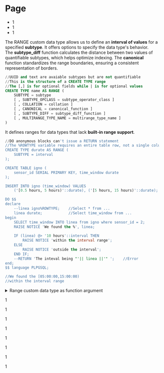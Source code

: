 # Page

* 1
* 1
* 1

The RANGE custom data type allows us to define an **interval of values** for a specified **subtype**. It offers options to specify the data type's behavior.\
The **subtype\_diff** function calculates the distance between two values of quantifiable subtypes, which helps optimize indexing. The **canonical** function standardizes the range boundaries, ensuring a consistent representation of borders.

```sql
//UUID and text are avaiable subtypes but are not quantifiable
//This is the structure of a CREATE TYPE range
//The [,] is for optional fields while | is for optional values
CREATE TYPE name AS RANGE (
    SUBTYPE = subtype
    [ , SUBTYPE_OPCLASS = subtype_operator_class ]
    [ , COLLATION = collation ]
    [ , CANONICAL = canonical_function ]
    [ , SUBTYPE_DIFF = subtype_diff_function ]
    [ , MULTIRANGE_TYPE_NAME = multirange_type_name ]
)
```

It defines ranges for data types that lack **built-in range support**.

```sql
//DO anonymous blocks can't issue a RETURN statement
//The %ROWTYPE variable requires an entire table row, not a single column
CREATE TYPE durate AS RANGE (
    SUBTYPE = interval
);

CREATE TABLE igno (
    sensor_id SERIAL PRIMARY KEY, time_window durate
);

INSERT INTO igno (time_window) VALUES 
    ('[0.5 hours, 5 hours)'::durate), ('[5 hours, 15 hours)'::durate);

DO $$
declare
    --linea igno%ROWTYPE;    //Select * from ...
    linea durate;            //Select time_window from ...
begin 
    SELECT time_window INTO linea from igno where sensor_id = 2;
    RAISE NOTICE 'We found the %', linea;
    
    IF (linea) @> '10 hours'::interval THEN
        RAISE NOTICE 'within the interval range';
    ELSE
        RAISE NOTICE 'outside the interval';
    END IF;
    --RETURN 'The inteval being "'|| linea ||'" ';    //Error
end;
$$ language PLPGSQL;

//We found the [05:00:00,15:00:00)
//within the interval range
```

<details>

<summary>Range custom data type as function argument</summary>

In a PL/pgSQL function, you can return a table %ROWTYPE from a query and compare it with a function argument that contains a composite data type.

```sql
//We compare 2 Range custom data type within the PL/pgSQL function
CREATE TYPE user_info AS (
    phone_number TEXT, email TEXT
);

CREATE TYPE durate AS RANGE (
    SUBTYPE = interval
);

select '[2 days, 5 days)'::durate && '[1 day, 4 days]'::durate; -- true

CREATE TABLE tavola (
    sensor_id SERIAL PRIMARY KEY, location TEXT,
    time_window durate,
    operator_contact user_info
);

INSERT INTO tavola (location, time_window, operator_contact)
VALUES
    ('quick', '[2.5 h, 10 h)'::durate, ROW('123', 'north@m.com')::user_info),
    ('full', '[10 h, 2 d)'::durate, ('987', 'south@m.com')::user_info);

//The table stores both custom types
CREATE OR REPLACE FUNCTION car_check(
    arg_id INT, arg_time durate, arg_user user_info
)
RETURNS TEXT LANGUAGE plpgsql
AS $$
DECLARE
    tavola_row tavola%ROWTYPE;
BEGIN
    //The %ROWTYPE returned from teh ID query
    SELECT * INTO tavola_row FROM tavola WHERE sensor_id = arg_id;

    IF NOT FOUND THEN
        RETURN 'Error: Sensor ID ' || arg_id || ' not found.';
    END IF;

    RAISE NOTICE 'Query returned location: % ', tavola_row.location;
    RAISE NOTICE 'Extracted table interval: %', tavola_row.time_window;
    RAISE NOTICE 'Funtion argument interval: %', arg_time;
    RAISE NOTICE 'Extracted argument composite fields contact: % (Email: %)', 
        (arg_user).phone_number, (arg_user).email;

    //We text-convert the boolean result between custom range and interval
    RETURN 'For a ' || tavola_row.location || ' the interval is ' || 
            (arg_time && tavola_row.time_window)::text;
END;
$$;

//Query returned location: quickfix 
//Extracted table interval: [02:30:00,10:00:00)
//Funtion argument interval: [01:30:00,04:00:00)
//Extracted argument composite fields contact: 111-222 (Email: newmail@m.com)
SELECT car_check(
    1, -- sensor_id
    '[1.5 hours, 4 hours)'::durate,    //Range custom data type argument
    ROW('111-222', 'newmail@mail.com')::user_info //Composite argument
```

</details>

1

1

1

1

1

1

1

1
